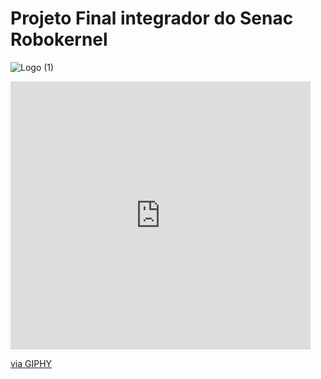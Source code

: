 # Projeto Final integrador do Senac  Robokernel
![Logo (1)](https://user-images.githubusercontent.com/42377719/59448504-a3fafd00-8ddb-11e9-9084-9d549bf43d24.png)


<iframe src="https://giphy.com/embed/l3vR16pONsV8cKkWk" width="480" height="429" frameBorder="0" class="giphy-embed" allowFullScreen></iframe><p><a href="https://giphy.com/gifs/motion-logo-health-l3vR16pONsV8cKkWk">via GIPHY</a></p>
